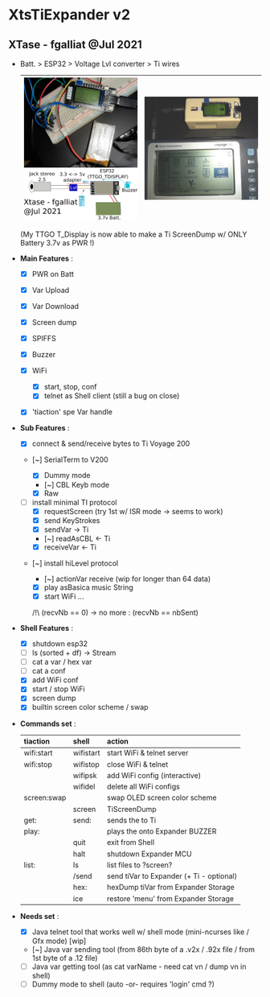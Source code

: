 # XtsTiExpander v2
## XTase - fgalliat @Jul 2021

 - Batt. > ESP32 > Voltage Lvl converter > Ti wires

   | ![TTGO T_DISPLAY screen dump of TiVoyage 200](./pictures/TTGO_displayTI.jpg)<br />![scematics](./pictures/schematics.png) | ![screen dump in enclosure](./pictures/enclosure/running.jpg) |
   | ------------------------------------------------------------ | ------------------------------------------------------------ |

   (My TTGO T_Display is now able to make a Ti ScreenDump w/ ONLY Battery 3.7v as PWR !)

- **Main Features** :

   - [x] PWR on Batt
   - [x] Var Upload
   - [x] Var Download
   - [x] Screen dump
   - [X] SPIFFS
   - [x] Buzzer
   - [x] WiFi
     - [x] start, stop, conf
     - [x] telnet as Shell client (still a bug on close)
   - [x] 'tiaction' spe Var handle


- **Sub Features** :


   - [x] connect & send/receive bytes to Ti Voyage 200

   - [~] SerialTerm to V200


     - [x] Dummy mode
     - [~] CBL Keyb mode
     - [x] Raw

   - [ ] install minimal TI protocol
     - [x] requestScreen (try 1st w/ ISR mode -> seems to work)
     - [x] send KeyStrokes
     - [x] sendVar -> Ti
     - [~] readAsCBL <- Ti
     - [x] receiveVar <- Ti

   - [~] install hiLevel protocol

     - [~] actionVar receive (wip for longer than 64 data)
     - [x] play asBasica music String
     - [x] start WiFi ...

     /!\\ (recvNb == 0) -> no more : (recvNb == nbSent)

- **Shell Features** :
  - [x] shutdown esp32
  - [ ] ls (sorted + df) -> Stream
  - [ ] cat a var / hex var
  - [ ] cat a conf
  - [x] add WiFi conf
  - [x] start / stop WiFi
  - [x] screen dump
  - [x] builtin screen color scheme / swap

- **Commands set** : 

  | tiaction          | shell          | action                                      |
  | ----------------- | -------------- | ------------------------------------------- |
  | wifi:start        | wifistart      | start WiFi & telnet server                  |
  | wifi:stop         | wifistop       | close WiFi & telnet                         |
  |                   | wifipsk        | add WiFi config (interactive)               |
  |                   | wifidel        | delete all WiFi configs                     |
  | screen:swap       |                | swap OLED screen color scheme               |
  |                   | screen         | TiScreenDump                                |
  | get:<varName>     | send:<varName> | sends the <varName> to Ti                   |
  | play:<tuneString> |                | plays the <tuneString> onto Expander BUZZER |
  |                   | quit           | exit from Shell                             |
  |                   | halt           | shutdown Expander MCU                       |
  | list:             | ls             | list files to ?screen?                      |
  |                   | /send          | send tiVar to Expander (+ Ti - optional)    |
  |                   | hex:<varName>  | hexDump tiVar from Expander Storage         |
  |                   | ice            | restore 'menu' from Expander Storage        |

- **Needs set** : 


  - [x] Java telnet tool that works well w/ shell mode (mini-ncurses like / Gfx mode) [wip]
  - [~] Java var sending tool (from 86th byte of a .v2x / .92x file / from 1st byte of a .12 file)
  - [ ] Java var getting tool (as cat varName - need cat vn / dump vn in shell)
  - [ ] Dummy mode to shell (auto -or- requires 'login' cmd ?)